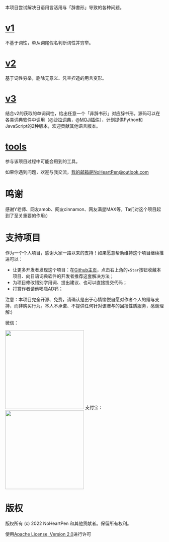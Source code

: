 本项目尝试解决日语用言活用与「辞書形」导致的各种问题。

# [v1](v1)

不基于词性，单从词尾假名判断词性并穷举。

# [v2](v2)

基于词性穷举，删除无意义、凭空捏造的用言变形。

# [v3](v3)

结合v2的获取的单词词性，给出任意一个「非辞书形」对应辞书形，源码可以在各类词典软件中调用（@[沙拉词典](https://saladict.crimx.com/)，@[MOJi插件](https://www.mojidict.com/article/1BvHLjMm8u)），计划提供Python和JavaScript的2种版本，欢迎贡献其他语言版本。

# [tools](tools)

参与该项目过程中可能会用到的工具。

如果你遇到问题，欢迎与我交流，我的邮箱是NoHeartPen@outlook.com

# 鸣谢

感谢Y老师、网友amob、网友cinnamon、网友满星MAX等，Ta们对这个项目起到了至关重要的作用:)

# 支持项目

作为一个个人项目，感谢大家一路以来的支持！如果愿意帮助维持这个项目继续推进可以：

- 让更多开发者发现这个项目：在[Github主页](https://github.com/NoHeartPen/JapaneseConjugation)，点击右上角的`★Star`按钮收藏本项目、向日语词典软件的开发者推荐这套解决方法；
- 为项目修改错别字用词、提出建议、也可以直接提交代码；
- 打赏作者请他喝瓶AD钙；

注意：本项目完全开源、免费，请确认是出于心情愉悦自愿对作者个人的赠与支持，而非购买行为。本人不承诺、不提供任何针对该赠与的回报性质服务，感谢理解:)

微信：

<img src="https://markdoen-1304943362.cos.ap-nanjing.myqcloud.com//202208051503.png" width="250" />
支付宝：

<img src="https://markdoen-1304943362.cos.ap-nanjing.myqcloud.com//62ecaedf702c5dcb9c2eb4be.jpg" width="250" />

# 版权

版权所有 (c) 2022 NoHeartPen 和其他贡献者。保留所有权利。

使用[Apache License, Version 2.0](https://www.apache.org/licenses/LICENSE-2.0.html)进行许可
